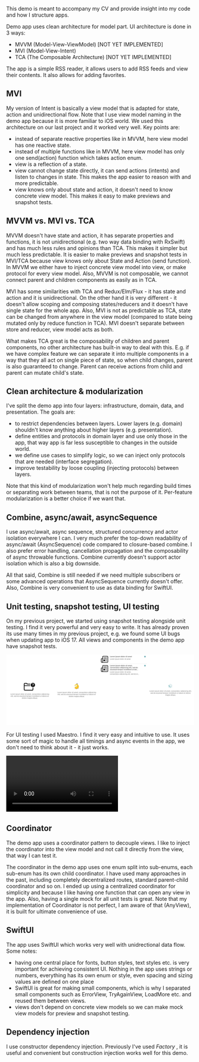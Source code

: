 This demo is meant to accompany my CV and provide insight into my code and how I structure apps. 

Demo app uses clean architecture for model part. UI architecture is done in 3 ways:
- MVVM (Model-View-ViewModel) [NOT YET IMPLEMENTED]
- MVI (Model-View-Intent) 
- TCA (The Composable Architecture) [NOT YET IMPLEMENTED]

The app is a simple RSS reader, it allows users to add RSS feeds and view their contents. It also allows for adding favorites.

## MVI
My version of Intent is basically a view model that is adapted for state, action and unidirectional flow. Note that I use view model naming in the demo app because it is more familiar to iOS world. We used this architecture on our last project and it worked very well. Key points are:
- instead of separate reactive properties like in MVVM, here view model has one reactive state.
- instead of multiple functions like in MVVM, here view model has only one send(action) function which takes action enum.
- view is a reflection of a state. 
- view cannot change state directly, it can send actions (intents) and listen to changes in state. This makes the app easier to reason with and more predictable.
- view knows only about state and action, it doesn't need to know concrete view model. This makes it easy to make previews and snapshot tests.

## MVVM vs. MVI vs. TCA
MVVM doesn't have state and action, it has separate properties and functions, it is not unidirectional (e.g. two way data binding with RxSwift) and has much less rules and opinions than TCA. This makes it simpler but much less predictable. It is easier to make previews and snapshot tests in MVI/TCA because view knows only about State and Action (send function). In MVVM we either have to inject concrete view model into view, or make protocol for every view model. Also, MVVM is not composable, we cannot connect parent and children components as easily as in TCA.

MVI has some similarities with TCA and Redux/Elm/Flux - it has state and action and it is unidirectional. On the other hand it is very different - it doesn't allow scoping and composing states/reducers and it doesn't have single state for the whole app. Also, MVI is not as predictable as TCA, state can be changed from anywhere in the view model (compared to state being mutated only by reduce function in TCA). MVI doesn't separate between store and reducer, view model acts as both.

What makes TCA great is the composability of children and parent components, no other architecture has built-in way to deal with this. E.g. if we have complex feature we can separate it into multiple components in a way that they all act on single piece of state, so when child changes, parent is also guaranteed to change. Parent can receive actions from child and parent can mutate child's state.

## Clean architecture & modularization
I've split the demo app into four layers: infrastructure, domain, data, and presentation. The goals are:
- to restrict dependencies between layers. Lower layers (e.g. domain) shouldn't know anything about higher layers (e.g. presentation).
- define entities and protocols in domain layer and use only those in the app, that way app is far less susceptible to changes in the outside world.
- we define use cases to simplify logic, so we can inject only protocols that are needed (interface segregation).
- improve testability by loose coupling (injecting protocols) between layers.

Note that this kind of modularization won't help much regarding build times or separating work between teams, that is not the purpose of it. Per-feature modularization is a better choice if we want that.

## Combine, async/await, asyncSequence
I use async/await, async sequence, structured concurrency and actor isolation everywhere I can. I very much prefer the top-down readability of async/await (AsyncSequence) code compared to closure-based combine. I also prefer error handling, cancellation propagation and the composability of async throwable functions. Combine currently doesn't support actor isolation which is also a big downside.

All that said, Combine is still needed if we need multiple subscribers or some advanced operations that AsyncSequence currently doesn't offer. Also, Combine is very convenient to use as data binding for SwiftUI.

## Unit testing, snapshot testing, UI testing
On my previous project, we started using snapshot testing alongside unit testing. I find it very powerful and very easy to write. It has already proven its use many times in my previous project, e.g. we found some UI bugs when updating app to iOS 17. All views and components in the demo app have snapshot tests.

![ArchitectureDemo](ReadmeResources/snapshot1.png?raw=true "List snapshot tests")

For UI testing I used Maestro. I find it very easy and intuitive to use. It uses some sort of magic to handle all timings and async events in the app, we don't need to think about it - it just works.

<video src="https://github.com/DanijelHuis/ArchitectureDemo/assets/5382135/3018304e-d2db-45fd-8f59-0bfcc5d62ce5"></video>

## Coordinator
The demo app uses a coordinator pattern to decouple views. I like to inject the coordinator into the view model and not call it directly from the view, that way I can test it.

The coordinator in the demo app uses one enum split into sub-enums, each sub-enum has its own child coordinator. I have used many approaches in the past, including completely decentralized routes, standard parent-child coordinator and so on. I ended up using a centralized coordinator for simplicity and because I like having one function that can open any view in the app. Also, having a single mock for all unit tests is great. Note that my implementation of Coordinator is not perfect, I am aware of that (AnyView), it is built for ultimate convenience of use.

## SwiftUI
The app uses SwiftUI which works very well with unidrectional data flow. Some notes:
- having one central place for fonts, button styles, text styles etc. is very important for achieving consistent UI. Nothing in the app uses strings or numbers, everything has its own enum or style, even spacing and sizing values are defined on one place
- SwiftUI is great for making small components, which is why I separated small components such as ErrorView, TryAgainView, LoadMore etc. and reused them between views.
- views don't depend on concrete view models so we can make mock view models for preview and snapshot testing.

## Dependency injection
I use constructor dependency injection. Previously I've used *Factory* , it is useful and convenient but construction injection works well for this demo.
